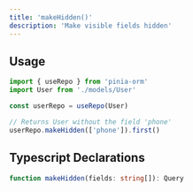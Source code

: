 ```yaml
---
title: 'makeHidden()'
description: 'Make visible fields hidden'
---
```


## Usage

````ts
import { useRepo } from 'pinia-orm'
import User from './models/User'

const userRepo = useRepo(User)

// Returns User without the field 'phone'
userRepo.makeHidden(['phone']).first() 

````

## Typescript Declarations

````ts
function makeHidden(fields: string[]): Query
````
